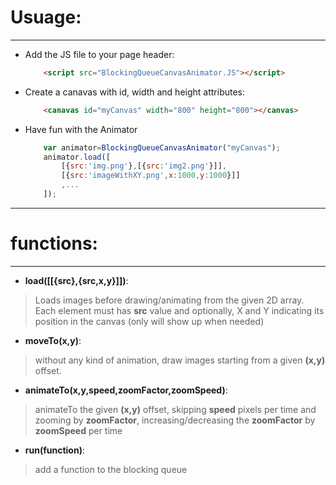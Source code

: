 #	Usuage:
-----


+	Add the JS file to your page header:


	```html
		<script src="BlockingQueueCanvasAnimator.JS"></script>
	```

+	Create a canavas with id, width and height attributes:


	```html
		<canavas id="myCanvas" width="800" height="800"></canvas>
	```


+	Have fun with the Animator


	```javascript
		var animator=BlockingQueueCanvasAnimator("myCanvas");
		animator.load([
			[{src:'img.png'},[{src:'img2.png'}]],
			[{src:'imageWithXY.png',x:1000,y:1000}]]
			,...
		]);
	```

-----

#	functions:

-----

+	**load([[{src},{src,x,y}]])**:
>Loads images before drawing/animating from the given 2D array.
>Each element must has **src** value and optionally, X and Y indicating its position in the canvas (only will show up when needed)

+	**moveTo(x,y)**:
> without any kind of animation, draw images starting from a given **(x,y)** offset.

+	**animateTo(x,y,speed,zoomFactor,zoomSpeed)**:
> animateTo the given **(x,y)** offset, skipping **speed** pixels per time and zooming by **zoomFactor**, increasing/decreasing the **zoomFactor** by **zoomSpeed** per time

+	**run(function)**:
> add a function to the blocking queue